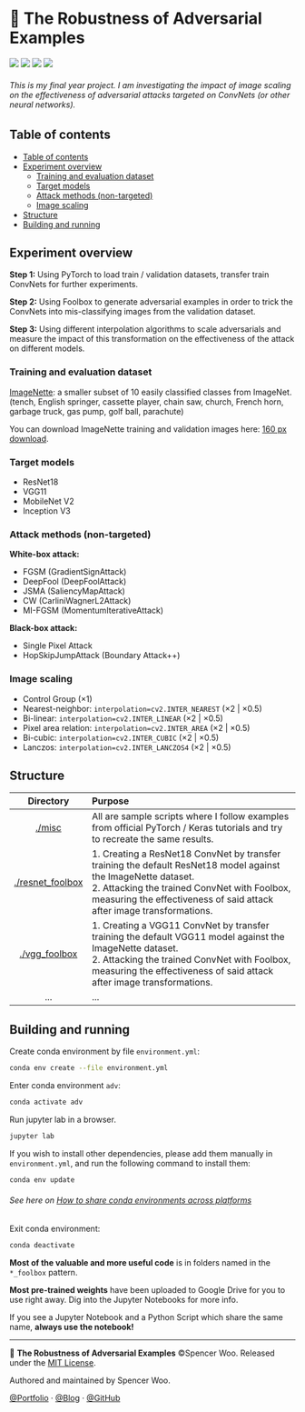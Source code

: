 <h1>🎃 The Robustness of Adversarial Examples</h1>

![](https://img.shields.io/badge/using-PyTorch-ee4c2c?logo=PyTorch&logoColor=white&style=flat-square)
![](https://img.shields.io/badge/python-3.7.6-4381b2?logo=python&logoColor=white&style=flat-square)
![](https://img.shields.io/badge/built%20with-Jupyter-f37626?logo=Jupyter&logoColor=white&style=flat-square)
![](https://img.shields.io/badge/license-MIT-black?&style=flat-square)

<h6>This is my final year project. I am investigating the impact of image scaling on the effectiveness of adversarial attacks targeted on ConvNets (or other neural networks).</h6>

## Table of contents

- [Table of contents](#table-of-contents)
- [Experiment overview](#experiment-overview)
  - [Training and evaluation dataset](#training-and-evaluation-dataset)
  - [Target models](#target-models)
  - [Attack methods (non-targeted)](#attack-methods-non-targeted)
  - [Image scaling](#image-scaling)
- [Structure](#structure)
- [Building and running](#building-and-running)

## Experiment overview

**Step 1:** Using PyTorch to load train / validation datasets, transfer train ConvNets for further experiments.

**Step 2:** Using Foolbox to generate adversarial examples in order to trick the ConvNets into mis-classifying images from the validation dataset.

**Step 3:** Using different interpolation algorithms to scale adversarials and measure the impact of this transformation on the effectiveness of the attack on different models.

### Training and evaluation dataset

[ImageNette](https://github.com/fastai/imagenette): a smaller subset of 10 easily classified classes from ImageNet. (tench, English springer, cassette player, chain saw, church, French horn, garbage truck, gas pump, golf ball, parachute)

You can download ImageNette training and validation images here: [160 px download](https://s3.amazonaws.com/fast-ai-imageclas/imagenette2-160.tgz).

### Target models

- ResNet18
- VGG11
- MobileNet V2
- Inception V3

### Attack methods (non-targeted)

**White-box attack:**

- FGSM (GradientSignAttack)
- DeepFool (DeepFoolAttack)
- JSMA (SaliencyMapAttack)
- CW (CarliniWagnerL2Attack)
- MI-FGSM (MomentumIterativeAttack)

**Black-box attack:**

- Single Pixel Attack
- HopSkipJumpAttack (Boundary Attack++)

### Image scaling

- Control Group (×1)
- Nearest-neighbor: `interpolation=cv2.INTER_NEAREST` (×2 | ×0.5)
- Bi-linear: `interpolation=cv2.INTER_LINEAR` (×2 | ×0.5)
- Pixel area relation: `interpolation=cv2.INTER_AREA` (×2 | ×0.5)
- Bi-cubic: `interpolation=cv2.INTER_CUBIC` (×2 | ×0.5)
- Lanczos: `interpolation=cv2.INTER_LANCZOS4` (×2 | ×0.5)

## Structure

|              Directory               | Purpose                                                                                                                                                                                                                                  |
| :----------------------------------: | :--------------------------------------------------------------------------------------------------------------------------------------------------------------------------------------------------------------------------------------- |
|           [./misc](./misc)           | All are sample scripts where I follow examples from official PyTorch / Keras tutorials and try to recreate the same results.                                                                                                             |
| [./resnet_foolbox](./resnet_foolbox) | 1. Creating a ResNet18 ConvNet by transfer training the default ResNet18 model against the ImageNette dataset.<br>2. Attacking the trained ConvNet with Foolbox, measuring the effectiveness of said attack after image transformations. |
|    [./vgg_foolbox](./vgg_foolbox)    | 1. Creating a VGG11 ConvNet by transfer training the default VGG11 model against the ImageNette dataset.<br>2. Attacking the trained ConvNet with Foolbox, measuring the effectiveness of said attack after image transformations.       |
|                 ...                  | ...                                                                                                                                                                                                                                      |

## Building and running

Create conda environment by file `environment.yml`:

```bash
conda env create --file environment.yml
```

Enter conda environment `adv`:

```bash
conda activate adv
```

Run jupyter lab in a browser.

```bash
jupyter lab
```

If you wish to install other dependencies, please add them manually in `environment.yml`, and run the following command to install them:

```bash
conda env update
```

<h6>See here on <a href="https://stackoverflow.com/questions/39280638/how-to-share-conda-environments-across-platforms">How to share conda environments across platforms</a></h6>

Exit conda environment:

```bash
conda deactivate
```

**Most of the valuable and more useful code** is in folders named in the `*_foolbox` pattern.

**Most pre-trained weights** have been uploaded to Google Drive for you to use right away. Dig into the Jupyter Notebooks for more info.

If you see a Jupyter Notebook and a Python Script which share the same name, **always use the notebook!**

---

🎃 **The Robustness of Adversarial Examples** ©Spencer Woo. Released under the [MIT License](./LICENSE).

Authored and maintained by Spencer Woo.

[@Portfolio](https://spencerwoo.com/) · [@Blog](https://blog.spencerwoo.com/) · [@GitHub](https://github.com/spencerwooo)
